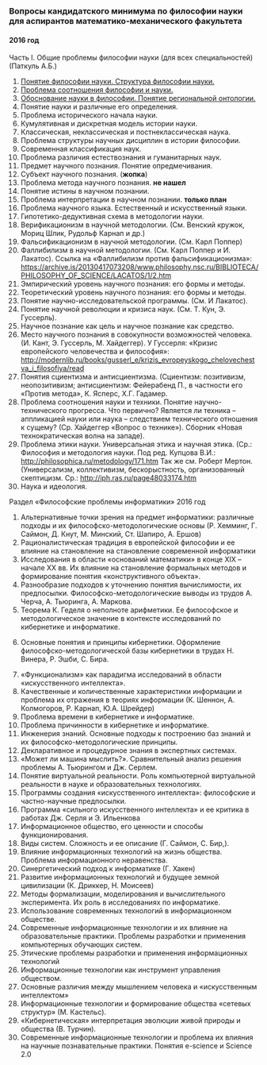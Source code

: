 ### Вопросы кандидатского минимума по философии науки для аспирантов математико-механического факультета

#### 2016 год

Часть I. Общие проблемы философии науки (для всех специальностей) (Паткуль А.Б.)

1. [Понятие философии науки. Структура философии науки.](q1.1_intros.md)
2. [Проблема соотношения философии и науки.](q1.2_corresp.md)
3. [Обоснование науки в философии. Понятие региональной онтологии.](q1.3_foundation.md)
4. Понятие науки и различные его определения.
5. Проблема исторического начала науки.
6. Кумулятивная и дискретная модель истории науки.
7. Классическая, неклассическая и постнеклассическая наука.
8. Проблема структуры научных дисциплин в истории философии.
9. Современная классификация наук.
10. Проблема различия естествознания и гуманитарных наук.
11. Предмет научного познания. Понятие опредмечивания.
12. Субъект научного познания. (**жопка**)
13. Проблема метода научного познания. **не нашел**
14. Понятие истины в научном познании.
15. Проблема интерпретации в научном познании. **только план**
16. Проблема научного языка. Естественный и искусственный языки.
17. Гипотетико-дедуктивная схема в методологии науки.
18. Верификационизм в научной методологии.
(См. Венский кружок, Мориц Шлик, Рудольф Карнап и др.)
19. Фальсификационизм в научной методологии. (См. Карл Поппер)
20. Фаллибилизм в научной методологии. (См. Карл Поппер и И. Лакатос).
Ссылка на «Фаллибилизм против фальсификационизма»: https://archive.is/20130417073208/www.philosophy.nsc.ru/BIBLIOTECA/PHILOSOPHY_OF_SCIENCE/LACATOS/1/2.htm
21. Эмпирический уровень научного познания: его формы и методы.
22. Теоретический уровень научного познания: его формы и методы.
23. Понятие научно-исследовательской программы. (См. И Лакатос).
24. Понятие научной революции и кризиса наук. (См. Т. Кун, Э. Гуссерль). 
25. Научное познание как цель и научное познание как средство.
26. Место научного познания в совокупности возможностей человека. (И. Кант, Э. Гуссерль, М. Хайдеггер). У Гуссерля: «Кризис европейского человечества и философия»: http://modernlib.ru/books/gusserl_e/krizis_evropeyskogo_chelovechestva_i_filosofiya/read
27. Понятия сциентизма и антисциентизма. (Сциентизм: позитивизм, неопозитивизм; антисциентизм: Фейерабенд П., в частности его «Против метода», К. Ясперс, Х.Г. Гадамер. 
28. Проблема соотношения науки и техники. Понятие научно-технического прогресса.
Что первично? Является ли техника – аппликацией науки или наука – следствием технического отношения к сущему? (Ср. Хайдеггер «Вопрос о технике»). Сборник «Новая технократическая волна на западе).
29. Проблема этики науки. Универсальная этика и научная этика. (Ср.: Философия и методология науки. Под ред. Купцова В.И.: http://philosophica.ru/metodology/171.htm Так же см. Роберт Мертон. (Универсализм, коллективизм, бескорыстность, организованный скептицизм. Ср.: http://iph.ras.ru/page48033174.htm
30. Наука и идеология.
 
Раздел «Философские проблемы информатики» 2016 год

1. Альтернативные точки зрения на предмет информатики: различные подходы и их философско-методологические основы (Р. Хемминг, Г. Саймон, Д. Кнут, М. Минский, Ст. Шапиро, А. Ершов)
2. Рационалистическая традиция в европейской философии и ее влияние на становление на становление современной информатики
3. Исследования в области «оснований математики» в конце XIX – начале XX вв. Их влияние на становление формальных методов и формирование понятия «конструктивного объекта».
4. Разнообразие подходов к уточнению понятия вычислимости, их предпосылки. Философско-методологические выводы из трудов А. Черча, А. Тьюринга, А. Маркова.
5. Теорема К. Геделя о неполноте арифметики. Ее философское и методологическое значение в контексте исследований по кибернетике и информатике.
6) Основные понятия и принципы кибернетики. Оформление философско-методологической базы кибернетики в трудах Н. Винера, Р. Эшби, С. Бира.
7. «Функционализм» как парадигма исследований в области «искусственного интеллекта». 
8. Качественные и количественные характеристики информации и проблема их отражения в теориях информации (К. Шеннон, А. Колмогоров, Р. Карнап, Ю.А. Шрейдер)
9. Проблема времени в кибернетике и информатике.
10. Проблема причинности в кибернетике и информатике.
11. Инженерия знаний. Основные подходы к построению баз знаний и их  философско-методологические принципы.
12. Декларативное и процедурное знания в экспертных системах.
13. «Может ли машина мыслить?». Сравнительный анализ решения проблемы А. Тьюрингом и Дж. Серлем. 
14. Понятие виртуальной реальности. Роль компьютерной виртуальной реальности в науке и образовательных технологиях.
15. Программы создания «искусственного интеллекта»: философские и частно-научные предпосылки.
16. Программа «сильного искусственного интеллекта» и ее критика в работах Дж. Серля и Э. Ильенкова
17. Информационное общество, его ценности и способы функционирования.
18. Виды систем. Сложность и ее описание (Г. Саймон, С. Бир,).
19. Влияние информационных технологий на жизнь общества. Проблема информационного неравенства.
20. Синергетический подход к информатике (Г. Хакен)
21. Развитие информационных технологий и будущее земной цивилизации (К. Дриккер, Н. Моисеев)
22. Методы формализации, моделирования и вычислительного эксперимента. Их роль в исследованиях по информатике.
23. Использование современных технологий в информационном обществе.
24. Современные информационные технологии и их влияние на образовательные практики. Проблемы разработки и применения компьютерных обучающих систем.
25. Этические проблемы разработки и применения информационных технологий
26. Информационные технологии как инструмент управления обществом.
27. Основные различия между мышлением человека и «искусственным интеллектом»
28. Информационные технологии и формирование общества «сетевых структур» (М. Кастельс).
29. «Кибернетическая» интерпретация эволюции живой природы и общества (В. Турчин).
30. Современные информационные технологии и проблема их влияния на научные познавательные практики. Понятия e-science и Science 2.0
